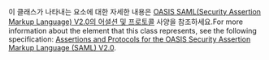 <span data-ttu-id="6d610-101">이 클래스가 나타내는 요소에 대한 자세한 내용은 [OASIS SAML(Security Assertion Markup Language) V2.0의 어셜션 및 프로토콜](http://docs.oasis-open.org/security/saml/v2.0/saml-core-2.0-os.pdf) 사양을 참조하세요.</span><span class="sxs-lookup"><span data-stu-id="6d610-101">For more information about the element that this class represents, see the following specification: [Assertions and Protocols for the OASIS Security Assertion Markup Language (SAML) V2.0](http://docs.oasis-open.org/security/saml/v2.0/saml-core-2.0-os.pdf).</span></span>
